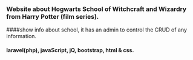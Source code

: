 ### Website about Hogwarts School of Witchcraft and Wizardry from Harry Potter (film series).
####show info about school, it has an admin to control the CRUD of any information.
#### laravel(php), javaScript, jQ, bootstrap, html & css.
